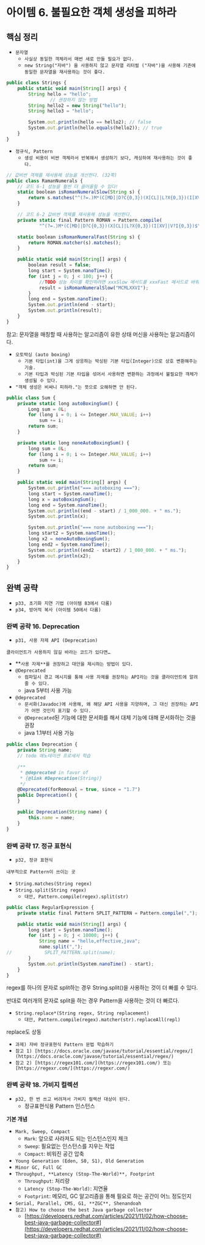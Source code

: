 # 아이템 6. 불필요한 객체 생성을 피하라

## 핵심 정리

- `문자열`
    - `사실상 동일한 객체라서 매번 새로 만들 필요가 없다.`
    - `new String("자바") 을 사용하지 않고 문자열 리터럴 ("자바")을 사용해 기존에 동일한 문자열을 재사용하는 것이 좋다.`

```jsx
public class Strings {
    public static void main(String[] args) {
        String hello = "hello";
				// 권장하지 않는 방법
        String hello2 = new String("hello");
        String hello3 = "hello";

        System.out.println(hello == hello2); // false
        System.out.println(hello.equals(hello2)); // true
    }
}
```

- `정규식, Pattern`
    - `생성 비용이 비싼 객체라서 반복해서 생성하기 보다, 캐싱하여 재사용하는 것이 좋다.`

```jsx
// 값비싼 객체를 재사용해 성능을 개선한다. (32쪽)
public class RamanNumerals {
    // 코드 6-1 성능을 훨씬 더 끌어올릴 수 있다!
    static boolean isRomanNumeralSlow(String s) {
        return s.matches("^(?=.)M*(C[MD]|D?C{0,3})(X[CL]|L?X{0,3})(I[XV]|V?I{0,3})$");
    }

    // 코드 6-2 값비싼 객체를 재사용해 성능을 개선한다.
    private static final Pattern ROMAN = Pattern.compile(
            "^(?=.)M*(C[MD]|D?C{0,3})(X[CL]|L?X{0,3})(I[XV]|V?I{0,3})$");

    static boolean isRomanNumeralFast(String s) {
        return ROMAN.matcher(s).matches();
    }

    public static void main(String[] args) {
        boolean result = false;
        long start = System.nanoTime();
        for (int j = 0; j < 100; j++) {
            //TODO 성능 차이를 확인하려면 xxxSlow 메서드를 xxxFast 메서드로 바꿔 실행해보자.
            result = isRomanNumeralSlow("MCMLXXVI");
        }
        long end = System.nanoTime();
        System.out.println(end - start);
        System.out.println(result);
    }
}
```

참고: 문자열을 매칭할 때 사용하는 알고리즘이 유한 상태 머신을 사용하는 알고리즘이다.

- `오토박싱 (auto boxing)`
    - `기본 타입(int)을 그게 상응하는 박싱된 기본 타입(Integer)으로 상호 변환해주는 기술.`
    - `기본 타입과 박싱된 기본 타입을 섞어서 사용하면 변환하는 과정에서 불필요한 객체가 생성될 수 있다.`
- `"객체 생성은 비싸니 피하라."는 뜻으로 오해하면 안 된다.`

```jsx
public class Sum {
    private static long autoBoxingSum() {
        Long sum = 0L;
        for (long i = 0; i <= Integer.MAX_VALUE; i++)
            sum += i;
        return sum;
    }

    private static long noneAutoBoxingSum() {
        long sum = 0L;
        for (long i = 0; i <= Integer.MAX_VALUE; i++)
            sum += i;
        return sum;
    }

    public static void main(String[] args) {
        System.out.println("=== autoboxing ===");
        long start = System.nanoTime();
        long x = autoBoxingSum();
        long end = System.nanoTime();
        System.out.println((end - start) / 1_000_000. + " ms.");
        System.out.println(x);

        System.out.println("=== none autoboxing ===");
        long start2 = System.nanoTime();
        long x2 = noneAutoBoxingSum();
        long end2 = System.nanoTime();
        System.out.println((end2 - start2) / 1_000_000. + " ms.");
        System.out.println(x2);
    }
}
```

## 완벽 공략

- `p33, 초기화 지연 기법 (아이템 83에서 다룸)`
- `p34, 방어적 복사 (아이템 50에서 다룸)`

### 완벽 공략 16. Deprecation

- `p31, 사용 자제 API (Deprecation)`

`클라이언트가 사용하지 않길 바라는 코드가 있다면…`

- **`사용 자제**를 권장하고 대안을 제시하는 방법이 있다.`
- `@Deprecated`
    - `컴파일시 경고 메시지를 통해 사용 자제를 권장하는 API라는 것을 클라이언트에 알려줄 수 있다.`
    - java 5부터 사용 가능
- `@deprecated`
    - `문서화(Javadoc)에 사용해, 왜 해당 API 사용을 지양하며, 그 대신 권장하는 API가 어떤 것인지 표기할 수 있다.`
    - `@Deprecated`된 기능에 대한 문서화를 해서 대체 기능에 대해 문서화하는 것을 권장
    - java 1.1부터 사용 가능

```jsx
public class Deprecation {
    private String name;
    // todo 애노테이션 프로세서 학습

    /**
     * @deprecated in favor of
     * {@link #Deprecation(String)}
     */
    @Deprecated(forRemoval = true, since = "1.7")
    public Deprecation() {
    }

    public Deprecation(String name) {
        this.name = name;
    }
}
```

### 완벽 공략 17. 정규 표현식

- `p32, 정규 표현식`

`내부적으로 Pattern이 쓰이는 곳`

- `String.matches(String regex)`
- `String.split(String regex)`
    - `대안, Pattern.compile(regex).split(str)`

```jsx
public class RegularExpression {
    private static final Pattern SPLIT_PATTERN = Pattern.compile(",");

    public static void main(String[] args) {
        long start = System.nanoTime();
        for (int j = 0; j < 10000; j++) {
            String name = "hello,effective,java";
            name.split(",");
//            SPLIT_PATTERN.split(name);
        }
        System.out.println(System.nanoTime() - start);
    }
}
```

regex를 하나의 문자로 split하는 경우 String.split()을 사용하는 것이 더 빠를 수 있다.

반대로 여러개의 문자로 split을 하는 경우 Pattern을 사용하는 것이 더 빠르다.

- `String.replace*(String regex, String replacement)`
    - `대안, Pattern.compile(regex).matcher(str).replaceAll(repl)`

replace도 상동

- `과제) 자바 정규표현식 Pattern 문법 학습하기`
- `참고 1) [https://docs.oracle.com/javase/tutorial/essential/regex/](https://docs.oracle.com/javase/tutorial/essential/regex/)`
- `참고 2) [https://regex101.com/](https://regex101.com/) 또는 [https://regexr.com/](https://regexr.com/)`

### 완벽 공략 18. 가비지 컬렉션

- `p32, 한 번 쓰고 버려져서 가비지 컬렉션 대상이 된다.`
    - 정규표현식용 Pattern 인스턴스

**기본 개념**

- `Mark, Sweep, Compact`
    - `Mark`: 앞으로 사라져도 되는 인스턴스인지 체크
    - `Sweep`: 필요없는 인스턴스를 지우는 작업
    - `Compact`: 비워진 공간 압축
- `Young Generation (Eden, S0, S1), Old Generation`
- `Minor GC, Full GC`
- `Throughput, **Latency (Stop-The-World)**, Footprint`
    - `Throughput`: 처리량
    - `Latency (Stop-The-World)`: 지연율
    - `Footprint`: 메모리, GC 알고리즘을 통해 필요로 하는 공간이 어느 정도인지
- `Serial, Parallel, CMS, G1, **ZGC**, Shenandoah`
- `참고) How to choose the best Java garbage collector`
    - [https://developers.redhat.com/articles/2021/11/02/how-choose-best-java-garbage-collector#](https://developers.redhat.com/articles/2021/11/02/how-choose-best-java-garbage-collector#)